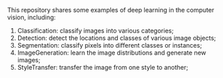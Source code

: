 This repository shares some examples of deep learning in the computer vision, including:

1. Classification: classify images into various categories;
2. Detection: detect the locations and classes of various image objects;
3. Segmentation: classify pixels into different classes or instances;
4. ImageGeneration: learn the image distributions and generate new images;
5. StyleTransfer: transfer the image from one style to another;
